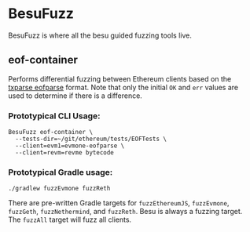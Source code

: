# BesuFuzz

BesuFuzz is where all the besu guided fuzzing tools live.

## eof-container

Performs differential fuzzing between Ethereum clients based on
the [txparse eofparse](https://github.com/holiman/txparse/blob/main/README.md#eof-parser-eofparse)
format. Note that only the initial `OK` and `err` values are used to determine if
there is a difference.

### Prototypical CLI Usage:

```shell
BesuFuzz eof-container \
  --tests-dir=~/git/ethereum/tests/EOFTests \
  --client=evm1=evmone-eofparse \
  --client=revm=revme bytecode
```

### Prototypical Gradle usage:

```shell
./gradlew fuzzEvmone fuzzReth
```

There are pre-written Gradle targets for `fuzzEthereumJS`, `fuzzEvmone`,
`fuzzGeth`, `fuzzNethermind`, and `fuzzReth`. Besu is always a fuzzing target.
The `fuzzAll` target will fuzz all clients.
